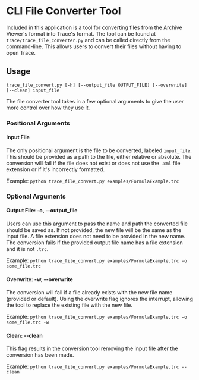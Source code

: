 # CLI File Converter Tool

Included in this application is a tool for converting files from the Archive Viewer's format into Trace's format. The tool can be found at `trace/trace_file_converter.py` and can be called directly from the command-line. This allows users to convert their files without having to open Trace.



## Usage

`trace_file_convert.py [-h] [--output_file OUTPUT_FILE] [--overwrite] [--clean] input_file`

The file converter tool takes in a few optional arguments to give the user more control over how they use it.


### Positional Arguments

#### Input File

The only positional argument is the file to be converted, labeled `input_file`. This should be provided as a path to the file, either relative or absolute. The conversion will fail if the file does not exist or does not use the `.xml` file extension or if it's incorrectly formatted.

Example: `python trace_file_convert.py examples/FormulaExample.trc`


### Optional Arguments

#### Output File: -o, --output_file

Users can use this argument to pass the name and path the converted file should be saved as. If not provided, the new file will be the same as the input file. A file extension does not need to be provided in the new name. The conversion fails if the provided output file name has a file extension and it is not `.trc`.

Example: `python trace_file_convert.py examples/FormulaExample.trc -o some_file.trc`


#### Overwrite: -w, --overwrite

The conversion will fail if a file already exists with the new file name (provided or default). Using the overwrite flag ignores the interrupt, allowing the tool to replace the existing file with the new file.

Example: `python trace_file_convert.py examples/FormulaExample.trc -o some_file.trc -w`


#### Clean: --clean

This flag results in the conversion tool removing the input file after the conversion has been made.

Example: `python trace_file_convert.py examples/FormulaExample.trc --clean`
